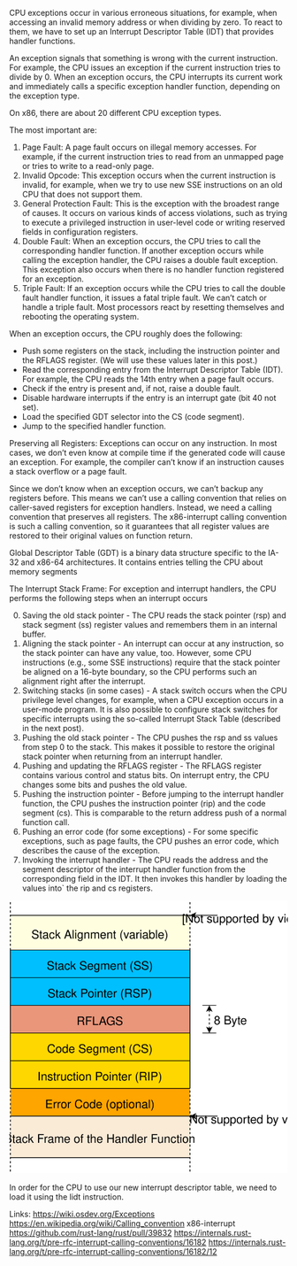 CPU exceptions occur in various erroneous situations, for example, when accessing an invalid memory address or when dividing by zero. To react to them, we have to set up an Interrupt Descriptor Table (IDT) that provides handler functions.

An exception signals that something is wrong with the current instruction. For example, the CPU issues an exception if the current instruction tries to divide by 0. When an exception occurs, the CPU interrupts its current work and immediately calls a specific exception handler function, depending on the exception type.

On x86, there are about 20 different CPU exception types.

The most important are:

  1. Page Fault: A page fault occurs on illegal memory accesses. For example, if the current instruction tries to read from an unmapped page or tries to write to a read-only page.
  2. Invalid Opcode: This exception occurs when the current instruction is invalid, for example, when we try to use new SSE instructions on an old CPU that does not support them.
  3. General Protection Fault: This is the exception with the broadest range of causes. It occurs on various kinds of access violations, such as trying to execute a privileged instruction in user-level code or writing reserved fields in configuration registers.
  4. Double Fault: When an exception occurs, the CPU tries to call the corresponding handler function. If another exception occurs while calling the exception handler, the CPU raises a double fault exception. This exception also occurs when there is no handler function registered for an exception.
  5. Triple Fault: If an exception occurs while the CPU tries to call the double fault handler function, it issues a fatal triple fault. We can’t catch or handle a triple fault. Most processors react by resetting themselves and rebooting the operating system.


When an exception occurs, the CPU roughly does the following:
- Push some registers on the stack, including the instruction pointer and the RFLAGS register. (We will use these values later in this post.)
- Read the corresponding entry from the Interrupt Descriptor Table (IDT). For example, the CPU reads the 14th entry when a page fault occurs.
- Check if the entry is present and, if not, raise a double fault.
- Disable hardware interrupts if the entry is an interrupt gate (bit 40 not set).
- Load the specified GDT selector into the CS (code segment).
- Jump to the specified handler function.

Preserving all Registers:
Exceptions can occur on any instruction. In most cases, we don’t even know at compile time if the generated code will cause an exception. For example, the compiler can’t know if an instruction causes a stack overflow or a page fault.

Since we don’t know when an exception occurs, we can’t backup any registers before. This means we can’t use a calling convention that relies on caller-saved registers for exception handlers. Instead, we need a calling convention that preserves all registers. The x86-interrupt calling convention is such a calling convention, so it guarantees that all register values are restored to their original values on function return.

Global Descriptor Table (GDT)
is a binary data structure specific to the IA-32 and x86-64 architectures. It contains entries telling the CPU about memory segments

The Interrupt Stack Frame:
For exception and interrupt handlers, the CPU performs the following steps when an interrupt occurs

0. Saving the old stack pointer - The CPU reads the stack pointer (rsp) and stack segment (ss) register values and remembers them in an internal buffer.
1. Aligning the stack pointer - An interrupt can occur at any instruction, so the stack pointer can have any value, too. However, some CPU instructions (e.g., some SSE instructions) require that the stack pointer be aligned on a 16-byte boundary, so the CPU performs such an alignment right after the interrupt.
2. Switching stacks (in some cases) - A stack switch occurs when the CPU privilege level changes, for example, when a CPU exception occurs in a user-mode program. It is also possible to configure stack switches for specific interrupts using the so-called Interrupt Stack Table (described in the next post).
3. Pushing the old stack pointer - The CPU pushes the rsp and ss values from step 0 to the stack. This makes it possible to restore the original stack pointer when returning from an interrupt handler.
4. Pushing and updating the RFLAGS register - The RFLAGS register contains various control and status bits. On interrupt entry, the CPU changes some bits and pushes the old value.
5. Pushing the instruction pointer - Before jumping to the interrupt handler function, the CPU pushes the instruction pointer (rip) and the code segment (cs). This is comparable to the return address push of a normal function call.
6. Pushing an error code (for some exceptions) - For some specific exceptions, such as page faults, the CPU pushes an error code, which describes the cause of the exception.
7. Invoking the interrupt handler - The CPU reads the address and the segment descriptor of the interrupt handler function from the corresponding field in the IDT. It then invokes this handler by loading the values into` the rip and cs registers.

![exception stack frame](images/exception-stack-frame.svg)

In order for the CPU to use our new interrupt descriptor table, we need to load it using the lidt instruction.

Links:
https://wiki.osdev.org/Exceptions
https://en.wikipedia.org/wiki/Calling_convention
x86-interrupt https://github.com/rust-lang/rust/pull/39832 https://internals.rust-lang.org/t/pre-rfc-interrupt-calling-conventions/16182 https://internals.rust-lang.org/t/pre-rfc-interrupt-calling-conventions/16182/12
